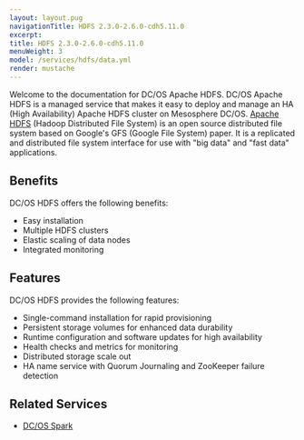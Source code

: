 ```yaml
---
layout: layout.pug
navigationTitle: HDFS 2.3.0-2.6.0-cdh5.11.0
excerpt:
title: HDFS 2.3.0-2.6.0-cdh5.11.0
menuWeight: 3
model: /services/hdfs/data.yml
render: mustache
---
```


Welcome to the documentation for DC/OS Apache HDFS. DC/OS Apache HDFS is a managed service that makes it easy to deploy and manage an HA (High Availability) Apache HDFS cluster on Mesosphere DC/OS. [Apache HDFS](http://hadoop.apache.org/) (Hadoop Distributed File System) is an open source distributed file system based on Google's GFS (Google File System) paper. It is a replicated and distributed file system interface for use with "big data" and "fast data" applications.

## Benefits

DC/OS HDFS offers the following benefits:

- Easy installation
- Multiple HDFS clusters
- Elastic scaling of data nodes
- Integrated monitoring

## Features

DC/OS HDFS provides the following features:

- Single-command installation for rapid provisioning
- Persistent storage volumes for enhanced data durability
- Runtime configuration and software updates for high availability
- Health checks and metrics for monitoring
- Distributed storage scale out
- HA name service with Quorum Journaling and ZooKeeper failure detection

## Related Services

- [DC/OS Spark](/mesosphere/dcos/services/spark/)
